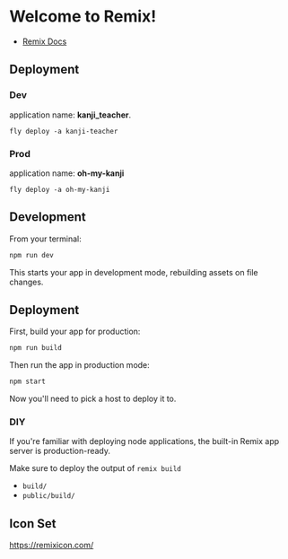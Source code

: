 # Welcome to Remix!

- [Remix Docs](https://remix.run/docs)

## Deployment

### Dev

application name: **kanji_teacher**.

```
fly deploy -a kanji-teacher
```

### Prod

application name: **oh-my-kanji**

```
fly deploy -a oh-my-kanji
```

## Development

From your terminal:

```sh
npm run dev
```

This starts your app in development mode, rebuilding assets on file changes.

## Deployment

First, build your app for production:

```sh
npm run build
```

Then run the app in production mode:

```sh
npm start
```

Now you'll need to pick a host to deploy it to.

### DIY

If you're familiar with deploying node applications, the built-in Remix app server is production-ready.

Make sure to deploy the output of `remix build`

- `build/`
- `public/build/`

## Icon Set

https://remixicon.com/
